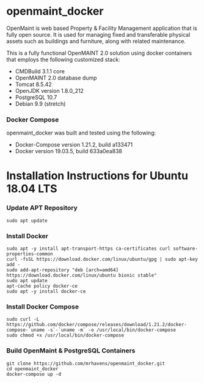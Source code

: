 # openmaint_docker

OpenMaint is web based Property & Facility Management application that is fully open source. It is used for managing fixed and transferable physical assets such as buildings and furniture, along with related maintenance.

This is a fully functional OpenMAINT 2.0 solution using docker containers that employs the following customized stack:

- CMDBuild 3.1.1 core
- OpenMAINT 2.0 database dump
- Tomcat 8.5.42
- OpenJDK version 1.8.0_212
- PostgreSQL 10.7
- Debian 9.9 (stretch)

### Docker Compose

openmaint_docker was built and tested using the following:

- Docker-Compose version 1.21.2, build a133471
- Docker version 19.03.5, build 633a0ea838

# Installation Instructions for Ubuntu 18.04 LTS

### Update APT Repository 
```
sudo apt update
```

### Install Docker
```
sudo apt -y install apt-transport-https ca-certificates curl software-properties-common
curl -fsSL https://download.docker.com/linux/ubuntu/gpg | sudo apt-key add -
sudo add-apt-repository "deb [arch=amd64] https://download.docker.com/linux/ubuntu bionic stable"
sudo apt update
apt-cache policy docker-ce
sudo apt -y install docker-ce
```

### Install Docker Compose
```
sudo curl -L https://github.com/docker/compose/releases/download/1.21.2/docker-compose-`uname -s`-`uname -m` -o /usr/local/bin/docker-compose
sudo chmod +x /usr/local/bin/docker-compose
```

### Build OpenMaint & PostgreSQL Containers
```
git clone https://github.com/mrhavens/openmaint_docker.git
cd openmaint_docker
docker-compose up -d
```
